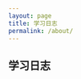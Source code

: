 ```yaml
---
layout: page
title: 学习日志
permalink: /about/
---
```


<amp-img width="600" height="300" layout="responsive" src="http://lorempixel.com/600/300/sports"></amp-img>

## 学习日志

